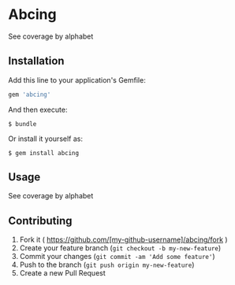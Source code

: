 # Abcing

See coverage by alphabet

## Installation

Add this line to your application's Gemfile:

```ruby
gem 'abcing'
```

And then execute:

    $ bundle

Or install it yourself as:

    $ gem install abcing

## Usage

See coverage by alphabet

## Contributing

1. Fork it ( https://github.com/[my-github-username]/abcing/fork )
2. Create your feature branch (`git checkout -b my-new-feature`)
3. Commit your changes (`git commit -am 'Add some feature'`)
4. Push to the branch (`git push origin my-new-feature`)
5. Create a new Pull Request
